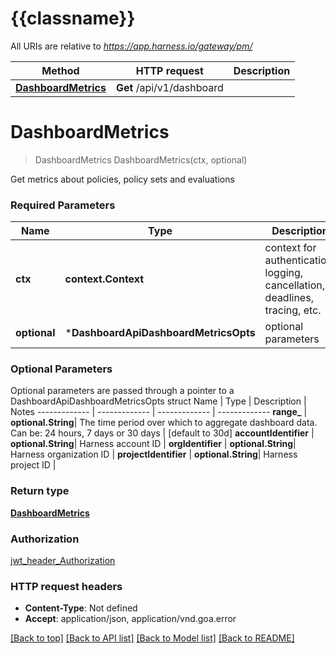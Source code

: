 # {{classname}}

All URIs are relative to *https://app.harness.io/gateway/pm/*

Method | HTTP request | Description
------------- | ------------- | -------------
[**DashboardMetrics**](DashboardApi.md#DashboardMetrics) | **Get** /api/v1/dashboard | 

# **DashboardMetrics**
> DashboardMetrics DashboardMetrics(ctx, optional)


Get metrics about policies, policy sets and evaluations

### Required Parameters

Name | Type | Description  | Notes
------------- | ------------- | ------------- | -------------
 **ctx** | **context.Context** | context for authentication, logging, cancellation, deadlines, tracing, etc.
 **optional** | ***DashboardApiDashboardMetricsOpts** | optional parameters | nil if no parameters

### Optional Parameters
Optional parameters are passed through a pointer to a DashboardApiDashboardMetricsOpts struct
Name | Type | Description  | Notes
------------- | ------------- | ------------- | -------------
 **range_** | **optional.String**| The time period over which to aggregate dashboard data. Can be: 24 hours, 7 days or 30 days | [default to 30d]
 **accountIdentifier** | **optional.String**| Harness account ID | 
 **orgIdentifier** | **optional.String**| Harness organization ID | 
 **projectIdentifier** | **optional.String**| Harness project ID | 

### Return type

[**DashboardMetrics**](DashboardMetrics.md)

### Authorization

[jwt_header_Authorization](../README.md#jwt_header_Authorization)

### HTTP request headers

 - **Content-Type**: Not defined
 - **Accept**: application/json, application/vnd.goa.error

[[Back to top]](#) [[Back to API list]](../README.md#documentation-for-api-endpoints) [[Back to Model list]](../README.md#documentation-for-models) [[Back to README]](../README.md)

